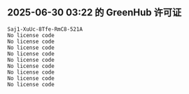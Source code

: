 ## 2025-06-30 03:22 的 GreenHub 许可证
```
Saj1-XuUc-8Tfe-RmC8-521A
No license code
No license code
No license code
No license code
No license code
No license code
No license code
No license code
No license code
```
